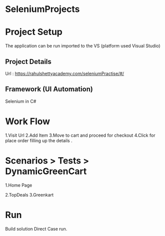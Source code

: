 # SeleniumProjects

# Project Setup
The application can be run imported to the VS (platform used Visual Studio)
 
## Project Details
Url : https://rahulshettyacademy.com/seleniumPractise/#/

## Framework (UI Automation)
Selenium in C#

# Work Flow
1.Visit Url
2.Add Item
3.Move to cart and proceed for checkout
4.Click for place order filling up the details .

# Scenarios > Tests > DynamicGreenCart
1.Home Page

2.TopDeals
3.Greenkart

# Run
Build solution
Direct Case run.

